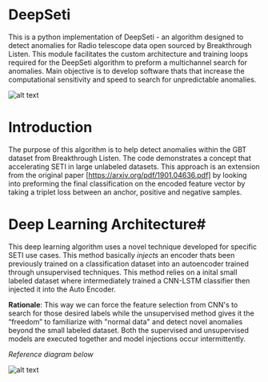 # DeepSeti
This is a python implementation of DeepSeti - an algorithm designed to detect anomalies for Radio telescope data open sourced by Breakthrough Listen. This module facilitates the custom architecture and training loops required for the DeepSeti algorithm to preform a multichannel search for anomalies. Main objective is to develop software thats that increase the computational sensitivity and speed to search for unpredictable anomalies.  

![alt text](https://github.com/PetchMa/DeepSeti/blob/master/assets/code_block1.png)

# Introduction

The purpose of this algorithm is to help detect anomalies within the GBT dataset from Breakthrough Listen. The code demonstrates a concept that accelerating SETI in large unlabeled datasets. This approach is an extension from the original paper [https://arxiv.org/pdf/1901.04636.pdf] by looking into preforming the final classification on the encoded feature vector by taking a triplet loss between an anchor, positive and negative samples.

# Deep Learning Architecture#

This deep learning algorithm uses a novel technique developed for specific SETI use cases. This method basically *injects* an encoder thats been previously trained on a classification dataset into an autoencoder trained through unsupervised techniques. This method relies on a inital small labeled dataset where intermediately trained a CNN-LSTM classifier then injected it into the Auto Encoder. 

**Rationale**: This way we can force the feature selection from CNN's to search for those desired labels while the unsupervised method gives it the “freedom” to familiarize with "normal data" and detect novel anomalies beyond the small labeled dataset. Both the supervised and unsupervised models are executed together and model injections occur intermittently.

*Reference diagram below*



![alt text](https://github.com/PetchMa/DeepSeti/blob/master/assets/image%20(3).png)

